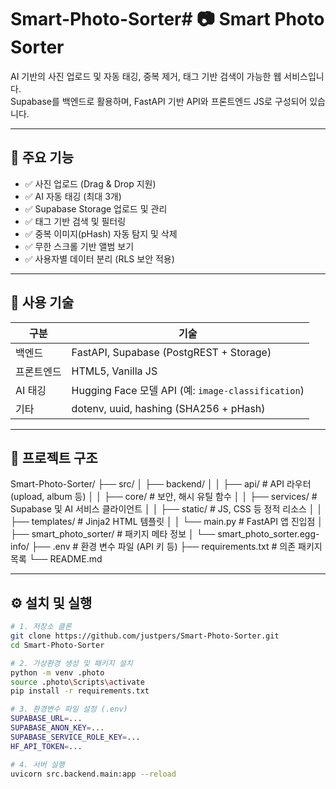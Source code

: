 # Smart-Photo-Sorter# 📷 Smart Photo Sorter

AI 기반의 사진 업로드 및 자동 태깅, 중복 제거, 태그 기반 검색이 가능한 웹 서비스입니다.  
Supabase를 백엔드로 활용하며, FastAPI 기반 API와 프론트엔드 JS로 구성되어 있습니다.

---

## 🌟 주요 기능

- ✅ 사진 업로드 (Drag & Drop 지원)
- ✅ AI 자동 태깅 (최대 3개)
- ✅ Supabase Storage 업로드 및 관리
- ✅ 태그 기반 검색 및 필터링
- ✅ 중복 이미지(pHash) 자동 탐지 및 삭제
- ✅ 무한 스크롤 기반 앨범 보기
- ✅ 사용자별 데이터 분리 (RLS 보안 적용)

---

## 🧠 사용 기술

| 구분 | 기술 |
|------|------|
| 백엔드 | FastAPI, Supabase (PostgREST + Storage) |
| 프론트엔드 | HTML5, Vanilla JS |
| AI 태깅 | Hugging Face 모델 API (예: `image-classification`) |
| 기타 | dotenv, uuid, hashing (SHA256 + pHash) |

---

## 📁 프로젝트 구조
Smart-Photo-Sorter/
├── src/
│   ├── backend/
│   │   ├── api/               # API 라우터 (upload, album 등)
│   │   ├── core/              # 보안, 해시 유틸 함수
│   │   ├── services/          # Supabase 및 AI 서비스 클라이언트
│   │   ├── static/            # JS, CSS 등 정적 리소스
│   │   ├── templates/         # Jinja2 HTML 템플릿
│   │   └── main.py            # FastAPI 앱 진입점
│   ├── smart_photo_sorter/    # 패키지 메타 정보
│   └── smart_photo_sorter.egg-info/
├── .env                       # 환경 변수 파일 (API 키 등)
├── requirements.txt           # 의존 패키지 목록
└── README.md

---

## ⚙️ 설치 및 실행

```bash
# 1. 저장소 클론
git clone https://github.com/justpers/Smart-Photo-Sorter.git
cd Smart-Photo-Sorter

# 2. 가상환경 생성 및 패키지 설치
python -m venv .photo
source .photo\Scripts\activate
pip install -r requirements.txt

# 3. 환경변수 파일 설정 (.env)
SUPABASE_URL=...
SUPABASE_ANON_KEY=...
SUPABASE_SERVICE_ROLE_KEY=...
HF_API_TOKEN=...

# 4. 서버 실행
uvicorn src.backend.main:app --reload